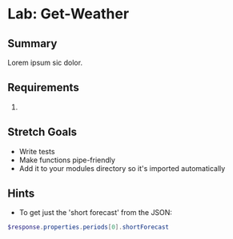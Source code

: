 # Lab: Get-Weather


## Summary
Lorem ipsum sic dolor.                  

## Requirements
1. 

## Stretch Goals
* Write tests
* Make functions pipe-friendly
* Add it to your modules directory so it's imported automatically





## Hints
* To get just the 'short forecast' from the JSON:
```powershell
$response.properties.periods[0].shortForecast
```